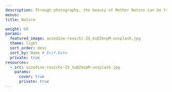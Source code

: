 ```yaml
---
description: Through photography, the beauty of Mother Nature can be frozen in time. This category celebrates the magic of our planet and beyond — from the immensity of the great outdoors, to miraculous moments in your own backyard.
menus:
title: Nature

weight: 60
params:
  featured_image: azzedine-rouichi-ZS_XuDZmxpM-unsplash.jpg
  theme: light
  sort_order: desc
  sort_by: Name # Exif.Date
  private: true 
resources:
  - src: azzedine-rouichi-ZS_XuDZmxpM-unsplash.jpg
    params:
      cover: true
      private: true 
---
```

